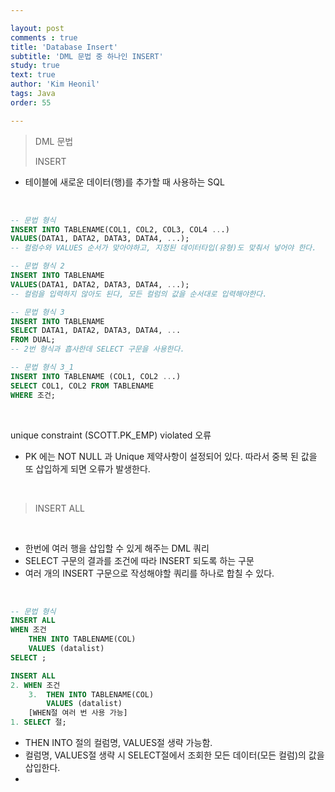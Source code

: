 ```yaml
---

layout: post
comments : true
title: 'Database Insert'
subtitle: 'DML 문법 중 하나인 INSERT'
study: true
text: true
author: 'Kim Heonil'
tags: Java
order: 55

---
```


> DML 문법
>
> INSERT

- 테이블에 새로운 데이터(행)를 추가할 때 사용하는 SQL

<br>

``` sql
-- 문법 형식
INSERT INTO TABLENAME(COL1, COL2, COL3, COL4 ...)
VALUES(DATA1, DATA2, DATA3, DATA4, ...);
-- 컬럼수와 VALUES 순서가 맞아야하고, 지정된 데이터타입(유형)도 맞춰서 넣어야 한다. 

-- 문법 형식 2
INSERT INTO TABLENAME
VALUES(DATA1, DATA2, DATA3, DATA4, ...);
-- 컬럼을 입력하지 않아도 된다, 모든 컬럼의 값을 순서대로 입력해야한다.

-- 문법 형식 3
INSERT INTO TABLENAME
SELECT DATA1, DATA2, DATA3, DATA4, ...
FROM DUAL;
-- 2번 형식과 흡사한데 SELECT 구문을 사용한다.

-- 문법 형식 3_1
INSERT INTO TABLENAME (COL1, COL2 ...)
SELECT COL1, COL2 FROM TABLENAME
WHERE 조건;
```

<br>

unique constraint (SCOTT.PK_EMP) violated 오류

- PK 에는 NOT NULL 과 Unique 제약사항이 설정되어 있다. 따라서 중복 된 값을 또 삽입하게 되면 오류가 발생한다.

<br>

> INSERT ALL

<br>

- 한번에 여러 행을 삽입할 수 있게 해주는 DML 쿼리
- SELECT 구문의 결과를 조건에 따라 INSERT 되도록 하는 구문
- 여러 개의 INSERT 구문으로 작성해야할 쿼리를 하나로 합칠 수 있다.

<br>

```sql
-- 문법 형식
INSERT ALL
WHEN 조건
	THEN INTO TABLENAME(COL)
	VALUES (datalist)
SELECT ;

INSERT ALL
2. WHEN 조건
	3.	THEN INTO TABLENAME(COL)
		VALUES (datalist)
	[WHEN절 여러 번 사용 가능]
1. SELECT 절;
```

- THEN INTO 절의 컬럼명, VALUES절 생략 가능함.
- 컬럼명, VALUES절 생략 시 SELECT절에서 조회한 모든 데이터(모든 컬럼)의 값을 삽입한다.
- 

<br><br>